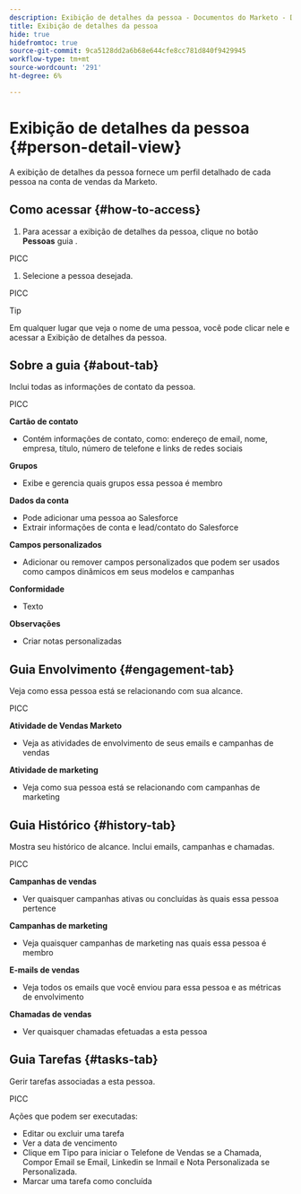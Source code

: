```yaml
---
description: Exibição de detalhes da pessoa - Documentos do Marketo - Documentação do produto
title: Exibição de detalhes da pessoa
hide: true
hidefromtoc: true
source-git-commit: 9ca5128dd2a6b68e644cfe8cc781d840f9429945
workflow-type: tm+mt
source-wordcount: '291'
ht-degree: 6%

---
```


# Exibição de detalhes da pessoa {#person-detail-view}

A exibição de detalhes da pessoa fornece um perfil detalhado de cada pessoa na conta de vendas da Marketo.

## Como acessar {#how-to-access}

1. Para acessar a exibição de detalhes da pessoa, clique no botão **Pessoas** guia .

PICC

1. Selecione a pessoa desejada.

PICC

>[!TIP]
>
>Em qualquer lugar que veja o nome de uma pessoa, você pode clicar nele e acessar a Exibição de detalhes da pessoa.

## Sobre a guia {#about-tab}

Inclui todas as informações de contato da pessoa.

PICC

**Cartão de contato**

* Contém informações de contato, como: endereço de email, nome, empresa, título, número de telefone e links de redes sociais

**Grupos**

* Exibe e gerencia quais grupos essa pessoa é membro

**Dados da conta**

* Pode adicionar uma pessoa ao Salesforce
* Extrair informações de conta e lead/contato do Salesforce

**Campos personalizados**

* Adicionar ou remover campos personalizados que podem ser usados como campos dinâmicos em seus modelos e campanhas

**Conformidade**

* Texto

**Observações**

* Criar notas personalizadas

## Guia Envolvimento {#engagement-tab}

Veja como essa pessoa está se relacionando com sua alcance.

PICC

**Atividade de Vendas Marketo**

* Veja as atividades de envolvimento de seus emails e campanhas de vendas

**Atividade de marketing**

* Veja como sua pessoa está se relacionando com campanhas de marketing

## Guia Histórico {#history-tab}

Mostra seu histórico de alcance. Inclui emails, campanhas e chamadas.

PICC

**Campanhas de vendas**

* Ver quaisquer campanhas ativas ou concluídas às quais essa pessoa pertence

**Campanhas de marketing**

* Veja quaisquer campanhas de marketing nas quais essa pessoa é membro

**E-mails de vendas**

* Veja todos os emails que você enviou para essa pessoa e as métricas de envolvimento

**Chamadas de vendas**

* Ver quaisquer chamadas efetuadas a esta pessoa

## Guia Tarefas {#tasks-tab}

Gerir tarefas associadas a esta pessoa.

PICC

Ações que podem ser executadas:

* Editar ou excluir uma tarefa
* Ver a data de vencimento
* Clique em Tipo para iniciar o Telefone de Vendas se a Chamada, Compor Email se Email, Linkedin se Inmail e Nota Personalizada se Personalizada.
* Marcar uma tarefa como concluída

